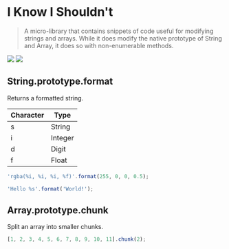 # I Know I Shouldn't

> A micro-library that contains snippets of code useful for modifying strings and arrays. While it does modify the native prototype of String and Array, it does so with non-enumerable methods.

[![](https://api.travis-ci.org/neogeek/iknowishouldnt.js.svg?style=flat)](https://travis-ci.org/neogeek/iknowishouldnt.js)
[![](https://david-dm.org/neogeek/iknowishouldnt.js/dev-status.svg?style=flat)](https://david-dm.org/neogeek/iknowishouldnt.js?type=dev)

## String.prototype.format

Returns a formatted string.

| Character | Type |
| --------- | ---- |
| s | String |
| i | Integer |
| d | Digit |
| f | Float |

```javascript
'rgba(%i, %i, %i, %f)'.format(255, 0, 0, 0.5);
```

```javascript
'Hello %s'.format('World!');
```

## Array.prototype.chunk

Split an array into smaller chunks.

```javascript
[1, 2, 3, 4, 5, 6, 7, 8, 9, 10, 11].chunk(2);
```
